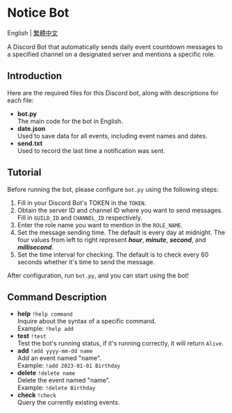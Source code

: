 # Notice Bot
English | [繁體中文](./README-zht.md)

A Discord Bot that automatically sends daily event countdown messages to a specified channel on a designated server and mentions a specific role.


## Introduction
Here are the required files for this Discord bot, along with descriptions for each file:
* **bot.py**</br>
The main code for the bot in English.
* **date.json**</br>
Used to save data for all events, including event names and dates.
* **send.txt**</br>
Used to record the last time a notification was sent.
 

## Tutorial
Before running the bot, please configure `bot.py` using the following steps:

1. Fill in your Discord Bot's TOKEN in the `TOKEN`.
2. Obtain the server ID and channel ID where you want to send messages. Fill in `GUILD_ID` and `CHANNEL_ID` respectively.
3. Enter the role name you want to mention in the `ROLE_NAME`.
4. Set the message sending time. The default is every day at midnight. The four values from left to right represent ***hour***, ***minute***, ***second***, and ***millisecond***.
5. Set the time interval for checking. The default is to check every 60 seconds whether it's time to send the message.

After configuration, run `bot.py`, and you can start using the bot!


## Command Description
* **help** `!help command`</br>
Inquire about the syntax of a specific command.</br>
Example: `!help add`
* **test** `!test`</br>
Test the bot's running status, if it's running correctly, it will return `Alive`.
* **add** `!add yyyy-mm-dd name`</br>
Add an event named "name".</br>
Example: `!add 2023-01-01 Birthday`
* **delete** `!delete name`</br>
Delete the event named "name".</br>
Example: `!delete Birthday`
* **check** `!check`</br>
Query the currently existing events.